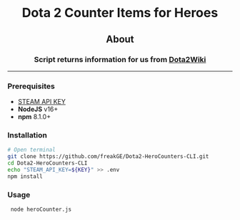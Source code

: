 <br>
<h1 align="center">Dota 2 Counter Items for Heroes</h1>

<h2 align="center">About</h2>
<h3 align="center">Script returns information for us from <a href="https://dota2.fandom.com/wiki/Dota_2_Wiki">Dota2Wiki</a> </h3>

---

### Prerequisites

- [STEAM API KEY](https://steamcommunity.com/dev)
- **NodeJS** v16+
- **npm** 8.1.0+

### Installation

```sh
# Open terminal
git clone https://github.com/freakGE/Dota2-HeroCounters-CLI.git
cd Dota2-HeroCounters-CLI
echo "STEAM_API_KEY=${KEY}" >> .env
npm install
```

### Usage

```sh
 node heroCounter.js
```
